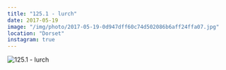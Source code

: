 ```yaml
---
title: "125.1 - lurch"
date: 2017-05-19
image: "/img/photo/2017-05-19-0d947dff60c74d502086b6aff24ffa07.jpg"
location: "Dorset"
instagram: true
---
```


![125.1 - lurch](/img/photo/2017-05-19-0d947dff60c74d502086b6aff24ffa07.jpg)
